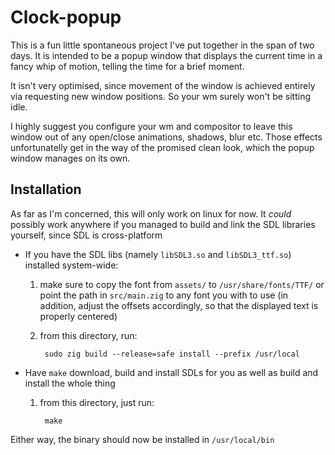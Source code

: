 # Clock-popup

This is a fun little spontaneous project I've put together in the span of two days. It is intended to be a popup window that displays the current time in a fancy whip of motion, telling the time for a brief moment.

It isn't very optimised, since movement of the window is achieved entirely via requesting new window positions. So your wm surely won't be sitting idle.

I highly suggest you configure your wm and compositor to leave this window out of any open/close animations, shadows, blur etc. Those effects unfortunatelly get in the way of the promised clean look, which the popup window manages on its own.

## Installation

As far as I'm concerned, this will only work on linux for now. It *could* possibly work anywhere if you managed to build and link the SDL libraries yourself, since SDL is cross-platform

- If you have the SDL libs (namely `libSDL3.so` and `libSDL3_ttf.so`) installed system-wide:
    
    1) make sure to copy the font from `assets/` to `/usr/share/fonts/TTF/` or point the path in `src/main.zig` to any font you with to use (in addition, adjust the offsets accordingly, so that the displayed text is properly centered)

    2) from this directory, run:
        
            sudo zig build --release=safe install --prefix /usr/local

- Have `make` download, build and install SDLs for you as well as build and install the whole thing  

    1) from this directory, just run:
    
            make

Either way, the binary should now be installed in `/usr/local/bin`


    